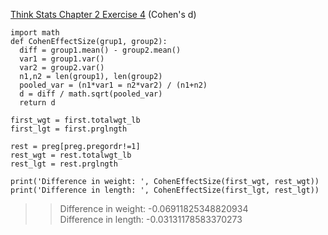 [Think Stats Chapter 2 Exercise 4](http://greenteapress.com/thinkstats2/html/thinkstats2003.html#toc24) (Cohen's d)

>> 
```
import math
def CohenEffectSize(grup1, group2):
  diff = group1.mean() - group2.mean()
  var1 = group1.var()
  var2 = group2.var()
  n1,n2 = len(group1), len(group2)
  pooled_var = (n1*var1 = n2*var2) / (n1+n2)
  d = diff / math.sqrt(pooled_var)
  return d

first_wgt = first.totalwgt_lb
first_lgt = first.prglngth

rest = preg[preg.pregordr!=1]
rest_wgt = rest.totalwgt_lb
rest_lgt = rest.prglngth

print('Difference in weight: ', CohenEffectSize(first_wgt, rest_wgt))
print('Difference in length: ', CohenEffectSize(first_lgt, rest_lgt))
```
>> Difference in weight:  -0.06911825348820934\
>> Difference in length:  -0.03131178583370273
